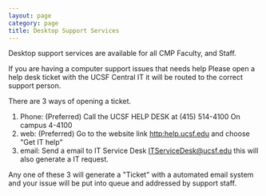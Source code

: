 ```yaml
---
layout: page
category: page
title: Desktop Support Services
---
```


Desktop support services are available for all CMP Faculty, and Staff.

If you are having a computer support issues that needs help Please open a help desk ticket with the UCSF Central IT it will be routed to the correct support person.

There are 3 ways of opening a ticket.

1. Phone: (Preferred) Call the UCSF HELP DESK at (415) 514-4100 On campus 4-4100
2. web: (Preferred) Go to the website link <http:help.ucsf.edu> and choose "Get IT help"
3. email: Send a email to IT Service Desk <ITServiceDesk@ucsf.edu> this will also generate a IT request.

Any one of these 3 will generate a "Ticket" with a automated email system and your issue will be put into queue and addressed by support staff.


